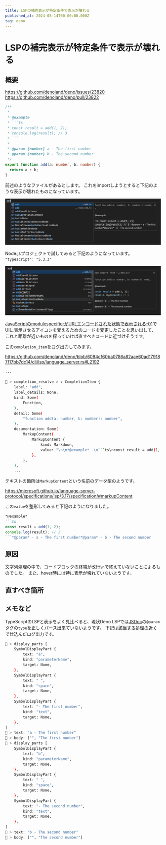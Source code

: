 ```yaml
---
title: LSPの補完表示が特定条件で表示が壊れる
published_at: 2024-05-14T00:00:00.000Z
tag: deno
---
```


# LSPの補完表示が特定条件で表示が壊れる

## 概要

https://github.com/denoland/deno/issues/23820
https://github.com/denoland/deno/pull/23822

```ts
/**
 *
 * @example
 * ```ts
 * const result = add(1, 2);
 * console.log(result); // 3
 * ```
 *
 * @param {number} a - The first number
 * @param {number} b - The second number
 */
export function add(a: number, b: number) {
  return a + b;
}
```

前述のようなファイルがあるとします。
これをimportしようとすると下記のような表示が壊れたものになっています。

![lsp_log-01](./assets/2024-05-15-01.png "lsp_log-01")

Node.jsプロジェクトで試してみると下記のようになっています。
`"typescript": "5.3.3"`

![lsp_log-02](./assets/2024-05-15-02.png "lsp_log-02")

[JavaScriptのmodulespecifierがURLエンコードされた状態で表示される-01](./2024-02-16.md)でUIに表示させるアイコンを変えるためのコードを変更したことを思い出して、
これと距離が近いものを探っていけば直すべきコードに近づけそうです。

この`completion_item`をログ出力してみます。

https://github.com/denoland/deno/blob/6084cf60ba0786a82aae60ad179187f17bb7dc14/cli/lsp/language_server.rs#L2192

```bash
...

👺 > completion_resolve > : CompletionItem {
    label: "add",
    label_details: None,
    kind: Some(
        Function,
    ),
    detail: Some(
        "function add(a: number, b: number): number",
    ),
    documentation: Some(
        MarkupContent(
            MarkupContent {
                kind: Markdown,
                value: "\n\n*@example*  \n```ts\nconst result = add(1, 2);\nconsole.log(result); // 3\n```\n*@param* - a - The first number*@param* - b - The second number",
            },
        ),
    ),
    ...
```

テキストの箇所は`MarkupContent`という名前のデータ型のようです。

https://microsoft.github.io/language-server-protocol/specifications/lsp/3.17/specification/#markupContent

この`value`を整形してみると下記のようになりました。

```md
*@example*  
```ts
const result = add(1, 2);
console.log(result); // 3
```*@param* - a - The first number*@param* - b - The second number
```

## 原因

文字列処理の中で、コードブロックの終端が改行`\n`で終えていないことによるものでした。
また、hover時には特に表示が壊れていないようです。


## 直すべき箇所

## メモなど

TypeScriptのLSPと表示をよく見比べると、現状Deno LSPでは[JSDoc](https://jsdoc.app/tags-param)の`@param`タグの`type`を正しくパース出来ていないようです。
下記は[該当する処理の近く](https://github.com/denoland/deno/blob/1a788b58a0e80c4504a0fdf5d47db41c46dc8d37/cli/lsp/tsc.rs#L1324)で仕込んだログ出力です。

```bash
👺 > display_parts [
    SymbolDisplayPart {
        text: "a",
        kind: "parameterName",
        target: None,
    },
    SymbolDisplayPart {
        text: " ",
        kind: "space",
        target: None,
    },
    SymbolDisplayPart {
        text: "- The first number",
        kind: "text",
        target: None,
    },
]
👺 > text: "a - The first number"
👺 > body: ["", "The first number"]
👺 > display_parts [
    SymbolDisplayPart {
        text: "b",
        kind: "parameterName",
        target: None,
    },
    SymbolDisplayPart {
        text: " ",
        kind: "space",
        target: None,
    },
    SymbolDisplayPart {
        text: "- The second number",
        kind: "text",
        target: None,
    },
]
👺 > text: "b - The second number"
👺 > body: ["", "The second number"]
```